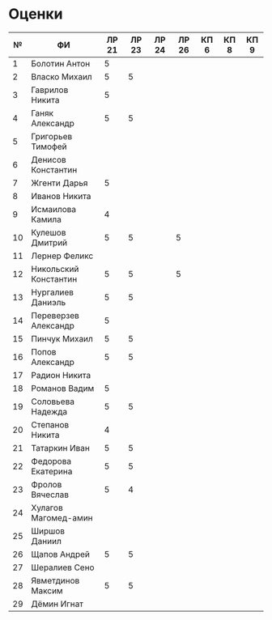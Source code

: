# Оценки
| №   | ФИ                    | ЛР 21 | ЛР 23 | ЛР 24 | ЛР 26 | КП 6 | КП 8 | КП 9 |
| --- | --------------------- | ----- | ----- | ----- | ----- | ---- | ---- | ---- |
| 1   | Болотин Антон         | 5     |       |       |       |      |      |      |
| 2   | Власко Михаил         | 5     | 5     |       |       |      |      |      |
| 3   | Гаврилов Никита       | 5     |       |       |       |      |      |      |
| 4   | Ганяк Александр       | 5     | 5     |       |       |      |      |      |
| 5   | Григорьев Тимофей     |       |       |       |       |      |      |      |
| 6   | Денисов Константин    |       |       |       |       |      |      |      |
| 7   | Жгенти Дарья          | 5     |       |       |       |      |      |      |
| 8   | Иванов Никита         |       |       |       |       |      |      |      |
| 9   | Исмаилова Камила      | 4     |       |       |       |      |      |      |
| 10  | Кулешов Дмитрий       | 5     | 5     |       | 5     |      |      |      |
| 11  | Лернер Феликс         |       |       |       |       |      |      |      |
| 12  | Никольский Константин | 5     | 5     |       | 5     |      |      |      |
| 13  | Нургалиев  Даниэль    | 5     | 5     |       |       |      |      |      |
| 14  | Переверзев Александр  | 5     |       |       |       |      |      |      |
| 15  | Пинчук Михаил         | 5     | 5     |       |       |      |      |      |
| 16  | Попов Александр       | 5     | 5     |       |       |      |      |      |
| 17  | Радион Никита         |       |       |       |       |      |      |      |
| 18  | Романов Вадим         | 5     |       |       |       |      |      |      |
| 19  | Соловьева Надежда     | 5     | 5     |       |       |      |      |      |
| 20  | Степанов Никита       | 4     |       |       |       |      |      |      |
| 21  | Татаркин Иван         | 5     | 5     |       |       |      |      |      |
| 22  | Федорова Екатерина    | 5     | 5     |       |       |      |      |      |
| 23  | Фролов Вячеслав       | 5     | 4     |       |       |      |      |      |
| 24  | Хулагов Магомед-амин  |       |       |       |       |      |      |      |
| 25  | Ширшов Даниил         |       |       |       |       |      |      |      |
| 26  | Щапов Андрей          | 5     | 5     |       |       |      |      |      |
| 27  | Шералиев Сено         |       |       |       |       |      |      |      |
| 28  | Явметдинов Максим     | 5     | 5     |       |       |      |      |      |
| 29  | Дёмин Игнат           |       |       |       |       |      |      |      |
